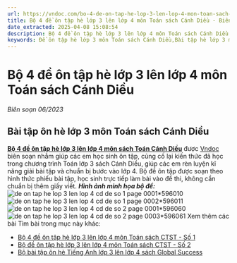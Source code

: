 ```yaml
---
url: https://vndoc.com/bo-4-de-on-tap-he-lop-3-len-lop-4-mon-toan-sach-canh-dieu-299677
title: Bộ 4 đề ôn tập hè lớp 3 lên lớp 4 môn Toán sách Cánh Diều - Biên soạn 06/2023 - VnDoc.com
date_extracted: 2025-04-08 15:08:54
description: Bộ 4 đề ôn tập hè lớp 3 lên lớp 4 môn Toán sách Cánh Diều  do VnDoc biên soạn giúp các em học sinh lớp 3 ôn tập củng cố kiến thức để chuẩn bị bước vào lớp 4.
keywords: Đề ôn tập hè lớp 3 môn Toán sách Cánh Diều,Bài tập hè lớp 3 môn Toán sách Cánh Diều,bài tập ôn hè lớp 3 lên lớp 4,bài tập ôn hè lớp 3 lên 4,ôn tập hè lớp 3 lên 4,đề ôn tập hè lớp 3 lên 4,ôn hè lớp 3 lên 4,đề ôn tập lớp 3 lên lớp 4,bộ đề ôn tập hè lớp 3 lên lớp 4,ôn hè lớp 3,đề ôn tập hè lớp 3,bài tập ôn hè lớp 3 lên lớp 4 môn toán,bài tập ôn hè lớp 3 lên 4 môn toán,ôn tập hè lớp 3 lên 4 môn toán,đề ôn tập hè lớp 3 lên 4 môn toán
---
```


# Bộ 4 đề ôn tập hè lớp 3 lên lớp 4 môn Toán sách Cánh Diều
 _Biên soạn 06/2023_
## Bài tập ôn hè lớp 3 môn Toán sách Cánh Diều
[**Bộ 4 đề ôn tập hè lớp 3 lên lớp 4 môn sách Toán Cánh Diều**](<https://vndoc.com/bo-4-de-on-tap-he-lop-3-len-lop-4-mon-toan-sach-canh-dieu-299677>) được [Vndoc](<https://vndoc.com/>) biên soạn nhằm giúp các em học sinh ôn tập, củng cố lại kiến thức đã học trong chương trình Toán lớp 3  sách Cánh Diều, giúp các em rèn luyện kĩ năng giải bài tập và chuẩn bị bước vào lớp 4. Bộ đề ôn tập được soạn theo hình thức phiếu bài tập, học sinh trực tiếp làm bài vào đề thi, không cần chuẩn bị thêm giấy viết.
**_Hình ảnh minh họa bộ đề:_**
![de on tap he lop 3 len lop 4 cd de so 1 page 0001*596010](https://i.vdoc.vn/data/image/2024/05/23/de-on-tap-he-lop-3-len-lop-4-cd-de-so-1-page-0001.jpg)![de on tap he lop 3 len lop 4 cd de so 1 page 0002*596011](https://i.vdoc.vn/data/image/2024/05/23/de-on-tap-he-lop-3-len-lop-4-cd-de-so-1-page-0002.jpg)![de on tap he lop 3 len lop 4 cd de so 2 page 0001*596060](https://i.vdoc.vn/data/image/2024/05/23/de-on-tap-he-lop-3-len-lop-4-cd-de-so-2-page-0001.jpg)![de on tap he lop 3 len lop 4 cd de so 2 page 0003*596061](https://i.vdoc.vn/data/image/2024/05/23/de-on-tap-he-lop-3-len-lop-4-cd-de-so-2-page-0003.jpg)
Xem thêm các bài Tìm bài trong mục này khác:
  * [Bộ 4 đề ôn tập hè lớp 3 lên lớp 4 môn Toán sách CTST - Số 1](</bo-4-de-on-tap-he-lop-3-len-lop-4-mon-toan-sach-chan-troi-sang-tao-300162>)
  * [Bộ đề ôn tập hè lớp 3 lên lớp 4 môn Toán sách CTST - Số 2](</bo-de-on-tap-he-lop-3-len-lop-4-mon-toan-sach-chan-troi-sang-tao-so-2-323840>)
  * [Bộ bài tập ôn hè Tiếng Anh lớp 3 lên lớp 4 sách Global Success](</bo-bai-tap-on-he-tieng-anh-lop-3-len-lop-4-sach-global-success-300676>)

